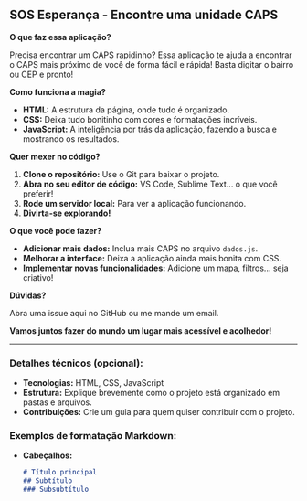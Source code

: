 ## SOS Esperança - Encontre uma unidade CAPS

**O que faz essa aplicação?**

Precisa encontrar um CAPS rapidinho? Essa aplicação te ajuda a encontrar o CAPS mais próximo de você de forma fácil e rápida! Basta digitar o bairro ou CEP e pronto!

**Como funciona a magia?**

* **HTML:** A estrutura da página, onde tudo é organizado.
* **CSS:** Deixa tudo bonitinho com cores e formatações incríveis.
* **JavaScript:** A inteligência por trás da aplicação, fazendo a busca e mostrando os resultados.

**Quer mexer no código?**

1. **Clone o repositório:** Use o Git para baixar o projeto.
2. **Abra no seu editor de código:** VS Code, Sublime Text... o que você preferir!
3. **Rode um servidor local:** Para ver a aplicação funcionando.
4. **Divirta-se explorando!**

**O que você pode fazer?**

* **Adicionar mais dados:** Inclua mais CAPS no arquivo `dados.js`.
* **Melhorar a interface:** Deixa a aplicação ainda mais bonita com CSS.
* **Implementar novas funcionalidades:** Adicione um mapa, filtros... seja criativo!

**Dúvidas?**

Abra uma issue aqui no GitHub ou me mande um email.

**Vamos juntos fazer do mundo um lugar mais acessível e acolhedor!**

---

### **Detalhes técnicos (opcional):**

* **Tecnologias:** HTML, CSS, JavaScript
* **Estrutura:** Explique brevemente como o projeto está organizado em pastas e arquivos.
* **Contribuições:** Crie um guia para quem quiser contribuir com o projeto.

### **Exemplos de formatação Markdown:**

* **Cabeçalhos:**
  ```markdown
  # Título principal
  ## Subtítulo
  ### Subsubtítulo


